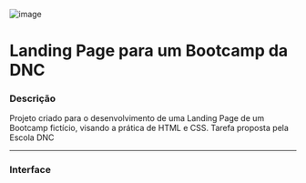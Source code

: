 ![image](https://github.com/LucasIniesta/Landing-Page-Bootcampo-DNC/assets/103338077/04ce279d-8367-40e5-88b3-fa1bab5660e3)<div>  
  <h1>Landing Page para um Bootcamp da DNC</h1>
</div>
<div>
  <h3>Descrição</h3>
  <p>
    Projeto criado para o desenvolvimento de uma Landing Page de um Bootcamp fictício, visando a prática de HTML e CSS. Tarefa proposta pela Escola DNC
  </p>
</div>
<hr>
<div>
  <h3>Interface</h3>
  <img src="">
</div>



